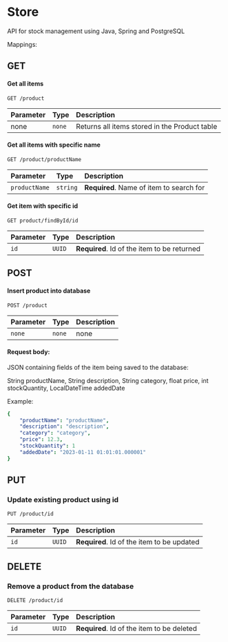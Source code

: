 
# Store

API for stock management using Java, Spring and PostgreSQL

Mappings:




## GET

#### Get all items

```http
GET /product
```

| Parameter | Type     | Description                |
| :-------- | :------- | :------------------------- |
| none| `none` | Returns all items stored in the Product table |

#### Get all items with specific name 

```http
GET /product/productName
```

| Parameter | Type     | Description                       |
| :-------- | :------- | :-------------------------------- |
| `productName`      | `string` | **Required**. Name of item to search for |

#### Get item with specific id

```http
GET product/findById/id
```

| Parameter | Type     | Description                       |
| :-------- | :------- | :-------------------------------- |
| `id`      | `UUID` | **Required**. Id of the item to be returned |

## POST
#### Insert product into database 
```http
POST /product
```
| Parameter | Type     | Description                       |
| :-------- | :------- | :-------------------------------- |
| `none`      | `none` | none  |

#### Request body:
JSON containing fields of the item being saved to the database: 

String productName,  String description, String category, float price, int stockQuantity, LocalDateTime addedDate

Example:

```yaml 
{
    "productName": "productName",
    "description": "description",
    "category": "category",
    "price": 12.3,
    "stockQuantity": 1
    "addedDate": "2023-01-11 01:01:01.000001"
}
``` 

## PUT

### Update existing product using id

```http
PUT /product/id
```
| Parameter | Type     | Description                       |
| :-------- | :------- | :-------------------------------- |
| `id`      | `UUID` | **Required**. Id of the item to be updated |



## DELETE
### Remove a product from the database


```http
DELETE /product/id
```
| Parameter | Type     | Description                       |
| :-------- | :------- | :-------------------------------- |
| `id`      | `UUID` | **Required**. Id of the item to be deleted |

